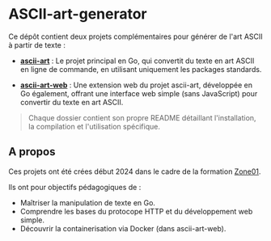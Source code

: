# ASCII-art-generator

Ce dépôt contient deux projets complémentaires pour générer de l'art ASCII à partir de texte :

- **[ascii-art](./ascii-art/)** :
Le projet principal en Go, qui convertit du texte en art ASCII en ligne de commande, en utilisant uniquement les packages standards.

- **[ascii-art-web](./ascii-art-web/)** :
Une extension web du projet ascii-art, développée en Go également, offrant une interface web simple (sans JavaScript) pour convertir du texte en art ASCII.

> Chaque dossier contient son propre README détaillant l'installation, la compilation et l'utilisation spécifique.

## A propos
Ces projets ont été crées début 2024 dans le cadre de la formation [Zone01](https://campus-saint-marc.com/zone-01/).

Ils ont pour objectifs pédagogiques de :
- Maîtriser la manipulation de texte en Go.
- Comprendre les bases du protocope HTTP et du développement web simple.
- Découvrir la containerisation via Docker (dans ascii-art-web).
